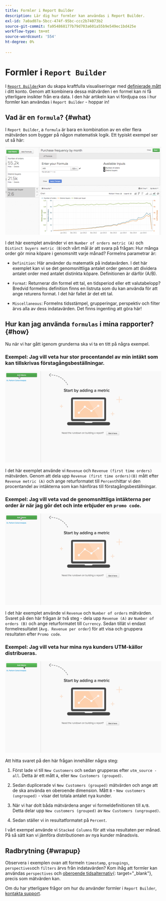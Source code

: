 ```yaml
---
title: Formler i Report Builder
description: Lär dig hur formler kan användas i Report Builder.
exl-id: 7a0ad07a-5bcc-474f-95bc-ccc2b74073b2
source-git-commit: fa954868177b79d703a601a55b9e549ec1bd425e
workflow-type: tm+mt
source-wordcount: '554'
ht-degree: 0%

---
```


# Formler i `Report Builder`

I [`Report Builder`](../../tutorials/using-visual-report-builder.md)kan du skapa kraftfulla visualiseringar med [definierade mått](../../data-user/reports/ess-manage-data-metrics.md) i ditt konto. Genom att kombinera dessa mätvärden i en formel kan ni få ytterligare insikter från era data. I den här artikeln kan vi fördjupa oss i hur formler kan användas i `Report Builder` - hoppar in!

## Vad är en `formula`? {#what}

I `Report Builder`, a `formula` är bara en kombination av en eller flera mätvärden som bygger på någon matematisk logik. Ett typiskt exempel ser ut så här:

![](../../assets/formula-example.png)

I det här exemplet använder vi en `Number of orders metric (A)` och `Distinct buyers metric (B)`och vårt mål är att svara på frågan: Hur många order gör mina köpare i genomsnitt varje månad? Formelns parametrar är:

* `Definition`: Här använder du matematik på indatavärden. I det här exemplet kan vi se det genomsnittliga antalet order genom att dividera antalet order med antalet distinkta köpare. Definitionen är därför (A/B).

* `Format`: Returnerar din formel ett tal, en tidsperiod eller ett valutabelopp? Bredvid formelns definition finns en listruta som du kan använda för att ange returens format. I det här fallet är det ett tal.

* `Miscellaneous`: Formelns tidsstämpel, grupperingar, perspektiv och filter ärvs alla av dess indatavärden. Det finns ingenting att göra här!

## Hur kan jag använda `formulas` i mina rapporter? {#how}

Nu när vi har gått igenom grunderna ska vi ta en titt på några exempel.

### Exempel: Jag vill veta hur stor procentandel av min intäkt som kan tillskrivas förstagångsbeställningar.

![Använda formler för att hitta procentandelen av intäkt som härrör från förstagångsorder](../../assets/first_time_orders.gif)

I det här exemplet använde vi `Revenue` och `Revenue (first time orders)` mätvärden. Genom att dela upp `Revenue (first time orders)(B)` mått efter `Revenue metric (A)` och ange returformatet till `Percent`hittar vi den procentandel av intäkterna som kan hänföras till förstagångsbeställningar.

### Exempel: Jag vill veta vad de genomsnittliga intäkterna per order är när jag gör det och inte erbjuder en `promo code`.

![Använda formler för att hitta den genomsnittliga intäkten per order med och utan kampanjkoder](../../assets/promo_code.gif)

I det här exemplet använde vi `Revenue` och `Number of orders` mätvärden. Svaret på den här frågan är två steg - dela upp `Revenue (A)` av `Number of orders (B)` och ange returformatet till `Currency`. Sedan tillät vi endast formelresultatet (`Avg. Revenue per order`) för att visa och gruppera resultaten efter `Promo code`.

### Exempel: Jag vill veta hur mina nya kunders UTM-källor distribueras.

![Använda formler för att hitta distributionen av nya kunders UTM-källor](../../assets/distro.gif)

Att hitta svaret på den här frågan innehåller några steg:

1. Först lade vi till `New Customers` och sedan grupperas efter `utm_source - all`. Detta är ett mått `A`, eller `New Customers (grouped)`.

1. Sedan duplicerade vi `New Customers (grouped)` mätvärden och ange att de ska använda en oberoende dimension. Mått `B` - `New customers (ungrouped)` - visar det totala antalet nya kunder.

1. När vi har dolt båda mätvärdena anger vi formeldefinitionen till `A/B`. Detta delar upp `New customers (grouped)` av `New Customers (ungrouped)`.

1. Sedan ställer vi in resultatformatet på `Percent`.

I vårt exempel använde vi `Stacked Columns` för att visa resultaten per månad. På så sätt kan vi jämföra distributionen av nya kunder månadsvis.

## Radbrytning {#wrapup}

Observera i exemplen ovan att formeln `timestamp`, `groupings`, `perspectives`och `filters` ärvs från indatavärden? Kom ihåg att formler kan användas `perspectives` och [oberoende tidsalternativ](../../tutorials/time-options-visual-rpt-bldr.md){: target=&quot;_blank&quot;}, precis som mätvärden kan.

Om du har ytterligare frågor om hur du använder formler i `Report Builder`, [kontakta support](https://experienceleague.adobe.com/docs/commerce-knowledge-base/kb/troubleshooting/miscellaneous/mbi-service-policies.html?lang=en).
